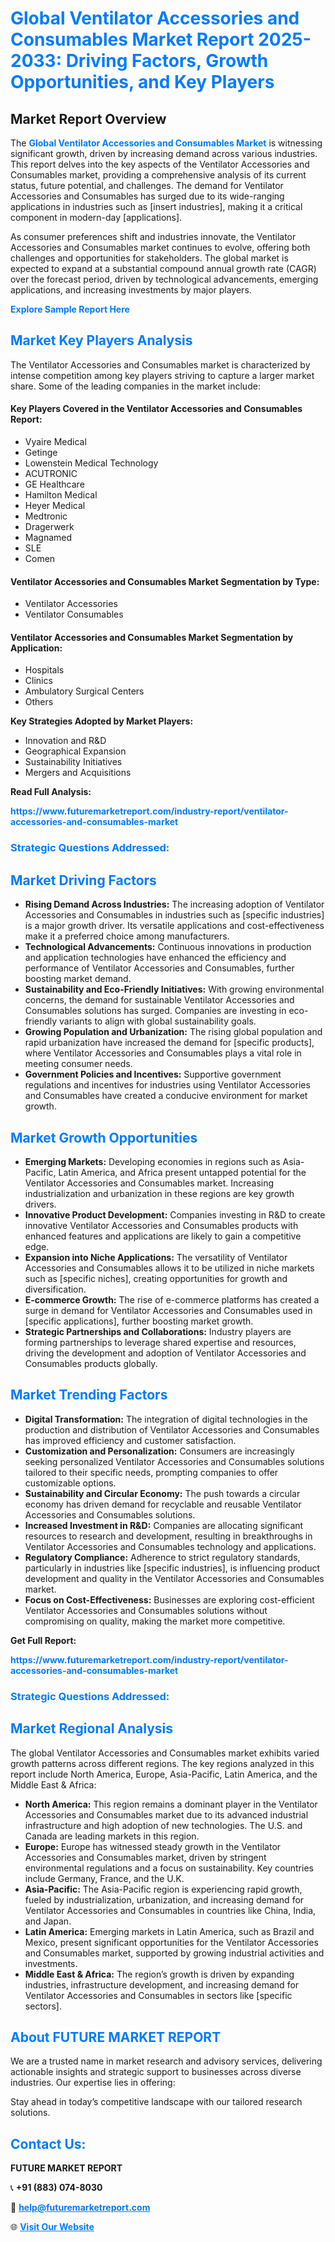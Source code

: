 <h1 style="color: #007BFF;">Global Ventilator Accessories and Consumables Market Report 2025-2033: Driving Factors, Growth Opportunities, and Key Players</h1>

<section id="overview">
<h2>Market Report Overview</h2>
<p>The <a href="https://www.futuremarketreport.com/industry-report/ventilator-accessories-and-consumables-market" style="color: #007BFF; text-decoration: none;"><strong>Global Ventilator Accessories and Consumables Market</strong></a> is witnessing significant growth, driven by increasing demand across various industries. This report delves into the key aspects of the Ventilator Accessories and Consumables market, providing a comprehensive analysis of its current status, future potential, and challenges. The demand for Ventilator Accessories and Consumables has surged due to its wide-ranging applications in industries such as [insert industries], making it a critical component in modern-day [applications].</p>
<p>As consumer preferences shift and industries innovate, the Ventilator Accessories and Consumables market continues to evolve, offering both challenges and opportunities for stakeholders. The global market is expected to expand at a substantial compound annual growth rate (CAGR) over the forecast period, driven by technological advancements, emerging applications, and increasing investments by major players.</p>
</section>

<section id="overview">
<p><a href="https://www.futuremarketreport.com/request-sample/reportId=78308" style="color: #007BFF; text-decoration: none;"><strong>Explore Sample Report Here</strong></a></p>
</section>

<section id="key-players">
<h2 style="color: #007BFF;">Market Key Players Analysis</h2>
<p>The Ventilator Accessories and Consumables market is characterized by intense competition among key players striving to capture a larger market share. Some of the leading companies in the market include:</p>
<h4>Key Players Covered in the Ventilator Accessories and Consumables Report:</h4>
<ul><li>Vyaire Medical</li><li>Getinge</li><li>Lowenstein Medical Technology</li><li>ACUTRONIC</li><li>GE Healthcare</li><li>Hamilton Medical</li><li>Heyer Medical</li><li>Medtronic</li><li>Dragerwerk</li><li>Magnamed</li><li>SLE</li><li>Comen</li></ul>
<h4>Ventilator Accessories and Consumables Market Segmentation by Type:</h4>
<ul><li>Ventilator Accessories</li><li>Ventilator Consumables</li></ul>

<h4>Ventilator Accessories and Consumables Market Segmentation by Application:</h4>
<ul><li>Hospitals</li><li>Clinics</li><li>Ambulatory Surgical Centers</li><li>Others</li></ul>
<p><strong>Key Strategies Adopted by Market Players:</strong></p>
<ul>
<li>Innovation and R&D</li>
<li>Geographical Expansion</li>
<li>Sustainability Initiatives</li>
<li>Mergers and Acquisitions</li>
</ul>
</section>

<section>
<p><strong>Read Full Analysis: </strong></p><a href="https://www.futuremarketreport.com/industry-report/ventilator-accessories-and-consumables-market" style="color: #007BFF; text-decoration: none;"><strong>https://www.futuremarketreport.com/industry-report/ventilator-accessories-and-consumables-market</strong></a>
<h3 style="color: #007BFF;">Strategic Questions Addressed:</h3>
</section>

<section id="driving-factors">
<h2 style="color: #007BFF;">Market Driving Factors</h2>
<ul>
<li><strong>Rising Demand Across Industries:</strong> The increasing adoption of Ventilator Accessories and Consumables in industries such as [specific industries] is a major growth driver. Its versatile applications and cost-effectiveness make it a preferred choice among manufacturers.</li>
<li><strong>Technological Advancements:</strong> Continuous innovations in production and application technologies have enhanced the efficiency and performance of Ventilator Accessories and Consumables, further boosting market demand.</li>
<li><strong>Sustainability and Eco-Friendly Initiatives:</strong> With growing environmental concerns, the demand for sustainable Ventilator Accessories and Consumables solutions has surged. Companies are investing in eco-friendly variants to align with global sustainability goals.</li>
<li><strong>Growing Population and Urbanization:</strong> The rising global population and rapid urbanization have increased the demand for [specific products], where Ventilator Accessories and Consumables plays a vital role in meeting consumer needs.</li>
<li><strong>Government Policies and Incentives:</strong> Supportive government regulations and incentives for industries using Ventilator Accessories and Consumables have created a conducive environment for market growth.</li>
</ul>
</section>

<section id="growth-opportunities">
<h2 style="color: #007BFF;">Market Growth Opportunities</h2>
<ul>
<li><strong>Emerging Markets:</strong> Developing economies in regions such as Asia-Pacific, Latin America, and Africa present untapped potential for the Ventilator Accessories and Consumables market. Increasing industrialization and urbanization in these regions are key growth drivers.</li>
<li><strong>Innovative Product Development:</strong> Companies investing in R&D to create innovative Ventilator Accessories and Consumables products with enhanced features and applications are likely to gain a competitive edge.</li>
<li><strong>Expansion into Niche Applications:</strong> The versatility of Ventilator Accessories and Consumables allows it to be utilized in niche markets such as [specific niches], creating opportunities for growth and diversification.</li>
<li><strong>E-commerce Growth:</strong> The rise of e-commerce platforms has created a surge in demand for Ventilator Accessories and Consumables used in [specific applications], further boosting market growth.</li>
<li><strong>Strategic Partnerships and Collaborations:</strong> Industry players are forming partnerships to leverage shared expertise and resources, driving the development and adoption of Ventilator Accessories and Consumables products globally.</li>
</ul>
</section>

<section id="trending-factors">
<h2 style="color: #007BFF;">Market Trending Factors</h2>
<ul>
<li><strong>Digital Transformation:</strong> The integration of digital technologies in the production and distribution of Ventilator Accessories and Consumables has improved efficiency and customer satisfaction.</li>
<li><strong>Customization and Personalization:</strong> Consumers are increasingly seeking personalized Ventilator Accessories and Consumables solutions tailored to their specific needs, prompting companies to offer customizable options.</li>
<li><strong>Sustainability and Circular Economy:</strong> The push towards a circular economy has driven demand for recyclable and reusable Ventilator Accessories and Consumables solutions.</li>
<li><strong>Increased Investment in R&D:</strong> Companies are allocating significant resources to research and development, resulting in breakthroughs in Ventilator Accessories and Consumables technology and applications.</li>
<li><strong>Regulatory Compliance:</strong> Adherence to strict regulatory standards, particularly in industries like [specific industries], is influencing product development and quality in the Ventilator Accessories and Consumables market.</li>
<li><strong>Focus on Cost-Effectiveness:</strong> Businesses are exploring cost-efficient Ventilator Accessories and Consumables solutions without compromising on quality, making the market more competitive.</li>
</ul>
</section>

<section>
<p><strong>Get Full Report: </strong></p><a href="https://www.futuremarketreport.com/industry-report/ventilator-accessories-and-consumables-market" style="color: #007BFF; text-decoration: none;"><strong>https://www.futuremarketreport.com/industry-report/ventilator-accessories-and-consumables-market</strong></a>
<h3 style="color: #007BFF;">Strategic Questions Addressed:</h3>
</section>


<section id="regional-analysis">
<h2 style="color: #007BFF;">Market Regional Analysis</h2>
<p>The global Ventilator Accessories and Consumables market exhibits varied growth patterns across different regions. The key regions analyzed in this report include North America, Europe, Asia-Pacific, Latin America, and the Middle East & Africa:</p>
<ul>
<li><strong>North America:</strong> This region remains a dominant player in the Ventilator Accessories and Consumables market due to its advanced industrial infrastructure and high adoption of new technologies. The U.S. and Canada are leading markets in this region.</li>
<li><strong>Europe:</strong> Europe has witnessed steady growth in the Ventilator Accessories and Consumables market, driven by stringent environmental regulations and a focus on sustainability. Key countries include Germany, France, and the U.K.</li>
<li><strong>Asia-Pacific:</strong> The Asia-Pacific region is experiencing rapid growth, fueled by industrialization, urbanization, and increasing demand for Ventilator Accessories and Consumables in countries like China, India, and Japan.</li>
<li><strong>Latin America:</strong> Emerging markets in Latin America, such as Brazil and Mexico, present significant opportunities for the Ventilator Accessories and Consumables market, supported by growing industrial activities and investments.</li>
<li><strong>Middle East & Africa:</strong> The region’s growth is driven by expanding industries, infrastructure development, and increasing demand for Ventilator Accessories and Consumables in sectors like [specific sectors].</li>
</ul>
</section>

<footer>
<h2 style="color: #007BFF;">About FUTURE MARKET REPORT</h2>
<p>We are a trusted name in market research and advisory services, delivering actionable insights and strategic support to businesses across diverse industries. Our expertise lies in offering:</p>

<p>Stay ahead in today’s competitive landscape with our tailored research solutions.</p>

<h2 style="color: #007BFF;">Contact Us:</h2>
<p><strong>FUTURE MARKET REPORT</strong></p>
<p>📞 <strong>+91 (883) 074-8030</strong></p>
<p>📧 <strong><a href="mailto:help@futuremarketreport.com" style="color: #007BFF;">help@futuremarketreport.com</a></strong></p>
<p>🌐 <strong><a href="https://www.futuremarketreport.com/" style="color: #007BFF;">Visit Our Website</a></strong></p>
</footer>